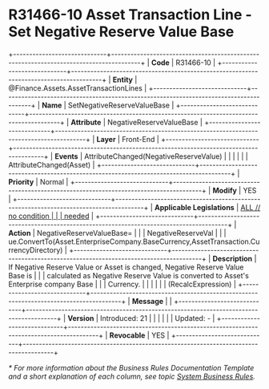 ﻿---
erp.type: front-end-business-rule
erp.entity: Finance.Assets.AssetTransactionLines
---

# R31466-10 Asset Transaction Line - Set Negative Reserve Value Base
+-----------------------------+---------------------------------------------------------------------------------------+
| **Code**                    | R31466-10                                                                             |
+-----------------------------+---------------------------------------------------------------------------------------+
| **Entity**                  | @Finance.Assets.AssetTransactionLines                                                 |
+-----------------------------+---------------------------------------------------------------------------------------+
| **Name**                    | SetNegativeReserveValueBase                                                           |
+-----------------------------+---------------------------------------------------------------------------------------+
| **Attribute**               | NegativeReserveValueBase                                                              |
+-----------------------------+---------------------------------------------------------------------------------------+
| **Layer**                   | Front-End                                                                             |
+-----------------------------+---------------------------------------------------------------------------------------+
| **Events**                  | AttributeChanged(NegativeReserveValue)                                                |
|                             |                                                                                       |
|                             | AttributeChanged(Asset)                                                               |
+-----------------------------+---------------------------------------------------------------------------------------+
| **Priority**                | Normal                                                                                |
+-----------------------------+---------------------------------------------------------------------------------------+
| **Modify**                  | YES                                                                                   |
+-----------------------------+---------------------------------------------------------------------------------------+
| **Applicable Legislations** | [ALL // no condition                                                                  |
|                             | needed](xref:applicable-legislations)                                                 |
+-----------------------------+---------------------------------------------------------------------------------------+
| **Action**                  | NegativeReserveValueBase=                                                             |
|                             | NegativeReserveVal                                                                    |
|                             | ue.ConvertTo(Asset.EnterpriseCompany.BaseCurrency,AssetTransaction.CurrencyDirectory) |
+-----------------------------+---------------------------------------------------------------------------------------+
| **Description**             | If Negative Reserve Value or Asset is changed, Negative Reserve Value Base is         |
|                             | calculated as Negative Reserve Value is converted to Asset\'s Enterprise company Base |
|                             | Currency.                                                                             |
|                             |                                                                                       |
|                             | (RecalcExpression)                                                                    |
+-----------------------------+---------------------------------------------------------------------------------------+
| **Message**                 |                                                                                       |
+-----------------------------+---------------------------------------------------------------------------------------+
| **Version**                 | Introduced: 21                                                                        |
|                             |                                                                                       |
|                             | Updated: -                                                                            |
+-----------------------------+---------------------------------------------------------------------------------------+
| **Revocable**               | YES                                                                                   |
+-----------------------------+---------------------------------------------------------------------------------------+

*\* For more information about the Business Rules Documentation Template and a short explanation of each column, see
topic [System Business Rules](../templates/template-description-system-business-rules.md).*
